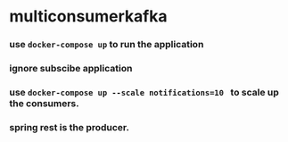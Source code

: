 # multiconsumerkafka

### use `` docker-compose up `` to run the application
### ignore subscibe application 

### use `` docker-compose up --scale notifications=10  `` to scale up the consumers.
### spring rest is the producer.
